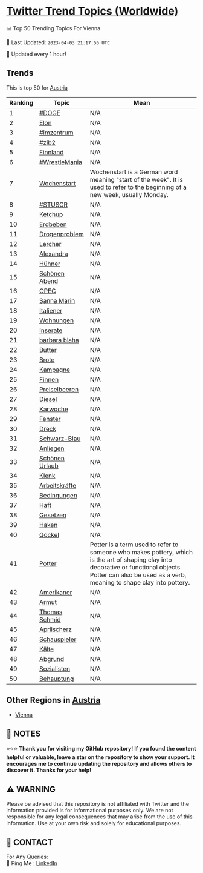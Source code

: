 [Twitter Trend Topics (Worldwide)](https://github.com/ErcinDedeoglu/Twitter-Trend-Topics)
==========


📊 Top 50 Trending Topics For Vienna

📆 Last Updated: `2023-04-03 21:17:56 UTC`

🔧 Updated every 1 hour!


## Trends

This is top 50 for [Austria](</Austria>)

| Ranking | Topic | Mean |
| ------- | ------------ | ------------ |
| 1 | [#DOGE](http://twitter.com/search?q=%23DOGE) | N/A |
| 2 | [Elon](http://twitter.com/search?q=Elon) | N/A |
| 3 | [#imzentrum](http://twitter.com/search?q=%23imzentrum) | N/A |
| 4 | [#zib2](http://twitter.com/search?q=%23zib2) | N/A |
| 5 | [Finnland](http://twitter.com/search?q=Finnland) | N/A |
| 6 | [#WrestleMania](http://twitter.com/search?q=%23WrestleMania) | N/A |
| 7 | [Wochenstart](http://twitter.com/search?q=Wochenstart) | Wochenstart is a German word meaning "start of the week". It is used to refer to the beginning of a new week, usually Monday. |
| 8 | [#STUSCR](http://twitter.com/search?q=%23STUSCR) | N/A |
| 9 | [Ketchup](http://twitter.com/search?q=Ketchup) | N/A |
| 10 | [Erdbeben](http://twitter.com/search?q=Erdbeben) | N/A |
| 11 | [Drogenproblem](http://twitter.com/search?q=Drogenproblem) | N/A |
| 12 | [Lercher](http://twitter.com/search?q=Lercher) | N/A |
| 13 | [Alexandra](http://twitter.com/search?q=Alexandra) | N/A |
| 14 | [Hühner](http://twitter.com/search?q=H%c3%bchner) | N/A |
| 15 | [Schönen Abend](http://twitter.com/search?q=Sch%c3%b6nen+Abend) | N/A |
| 16 | [OPEC](http://twitter.com/search?q=OPEC) | N/A |
| 17 | [Sanna Marin](http://twitter.com/search?q=Sanna+Marin) | N/A |
| 18 | [Italiener](http://twitter.com/search?q=Italiener) | N/A |
| 19 | [Wohnungen](http://twitter.com/search?q=Wohnungen) | N/A |
| 20 | [Inserate](http://twitter.com/search?q=Inserate) | N/A |
| 21 | [barbara blaha](http://twitter.com/search?q=barbara+blaha) | N/A |
| 22 | [Butter](http://twitter.com/search?q=Butter) | N/A |
| 23 | [Brote](http://twitter.com/search?q=Brote) | N/A |
| 24 | [Kampagne](http://twitter.com/search?q=Kampagne) | N/A |
| 25 | [Finnen](http://twitter.com/search?q=Finnen) | N/A |
| 26 | [Preiselbeeren](http://twitter.com/search?q=Preiselbeeren) | N/A |
| 27 | [Diesel](http://twitter.com/search?q=Diesel) | N/A |
| 28 | [Karwoche](http://twitter.com/search?q=Karwoche) | N/A |
| 29 | [Fenster](http://twitter.com/search?q=Fenster) | N/A |
| 30 | [Dreck](http://twitter.com/search?q=Dreck) | N/A |
| 31 | [Schwarz-Blau](http://twitter.com/search?q=Schwarz-Blau) | N/A |
| 32 | [Anliegen](http://twitter.com/search?q=Anliegen) | N/A |
| 33 | [Schönen Urlaub](http://twitter.com/search?q=Sch%c3%b6nen+Urlaub) | N/A |
| 34 | [Klenk](http://twitter.com/search?q=Klenk) | N/A |
| 35 | [Arbeitskräfte](http://twitter.com/search?q=Arbeitskr%c3%a4fte) | N/A |
| 36 | [Bedingungen](http://twitter.com/search?q=Bedingungen) | N/A |
| 37 | [Haft](http://twitter.com/search?q=Haft) | N/A |
| 38 | [Gesetzen](http://twitter.com/search?q=Gesetzen) | N/A |
| 39 | [Haken](http://twitter.com/search?q=Haken) | N/A |
| 40 | [Gockel](http://twitter.com/search?q=Gockel) | N/A |
| 41 | [Potter](http://twitter.com/search?q=Potter) | Potter is a term used to refer to someone who makes pottery, which is the art of shaping clay into decorative or functional objects. Potter can also be used as a verb, meaning to shape clay into pottery. |
| 42 | [Amerikaner](http://twitter.com/search?q=Amerikaner) | N/A |
| 43 | [Armut](http://twitter.com/search?q=Armut) | N/A |
| 44 | [Thomas Schmid](http://twitter.com/search?q=Thomas+Schmid) | N/A |
| 45 | [Aprilscherz](http://twitter.com/search?q=Aprilscherz) | N/A |
| 46 | [Schauspieler](http://twitter.com/search?q=Schauspieler) | N/A |
| 47 | [Kälte](http://twitter.com/search?q=K%c3%a4lte) | N/A |
| 48 | [Abgrund](http://twitter.com/search?q=Abgrund) | N/A |
| 49 | [Sozialisten](http://twitter.com/search?q=Sozialisten) | N/A |
| 50 | [Behauptung](http://twitter.com/search?q=Behauptung) | N/A |



## Other Regions in [Austria](</Austria>)

* [Vienna](</Austria/Vienna.md>)



## 📝 NOTES

⭐⭐⭐ **Thank you for visiting my GitHub repository! If you found the content helpful or valuable, leave a star on the repository to show your support. It encourages me to continue updating the repository and allows others to discover it. Thanks for your help!**


## ⚠️ WARNING

Please be advised that this repository is not affiliated with Twitter and the information provided is for informational purposes only. We are not responsible for any legal consequences that may arise from the use of this information. Use at your own risk and solely for educational purposes.


## 📨 CONTACT

 For Any Queries:  
            🏓 Ping Me : [LinkedIn](https://www.linkedin.com/in/ercindedeoglu/)
